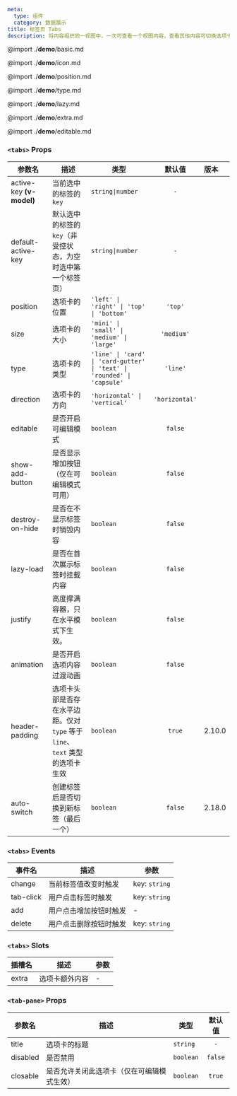 ```yaml
meta:
  type: 组件
  category: 数据展示
title: 标签页 Tabs
description: 将内容组织同一视图中，一次可查看一个视图内容，查看其他内容可切换选项卡查看。
```

@import ./__demo__/basic.md

@import ./__demo__/icon.md

@import ./__demo__/position.md

@import ./__demo__/type.md

@import ./__demo__/lazy.md

@import ./__demo__/extra.md

@import ./__demo__/editable.md


### `<tabs>` Props

|参数名|描述|类型|默认值|版本|
|---|---|---|:---:|:---|
|active-key **(v-model)**|当前选中的标签的 `key`|`string\|number`|`-`||
|default-active-key|默认选中的标签的`key`（非受控状态，为空时选中第一个标签页）|`string\|number`|`-`||
|position|选项卡的位置|`'left' \| 'right' \| 'top' \| 'bottom'`|`'top'`||
|size|选项卡的大小|`'mini' \| 'small' \| 'medium' \| 'large'`|`'medium'`||
|type|选项卡的类型|`'line' \| 'card' \| 'card-gutter' \| 'text' \| 'rounded' \| 'capsule'`|`'line'`||
|direction|选项卡的方向|`'horizontal' \| 'vertical'`|`'horizontal'`||
|editable|是否开启可编辑模式|`boolean`|`false`||
|show-add-button|是否显示增加按钮（仅在可编辑模式可用）|`boolean`|`false`||
|destroy-on-hide|是否在不显示标签时销毁内容|`boolean`|`false`||
|lazy-load|是否在首次展示标签时挂载内容|`boolean`|`false`||
|justify|高度撑满容器，只在水平模式下生效。|`boolean`|`false`||
|animation|是否开启选项内容过渡动画|`boolean`|`false`||
|header-padding|选项卡头部是否存在水平边距。仅对 `type` 等于 `line`、`text` 类型的选项卡生效|`boolean`|`true`|2.10.0|
|auto-switch|创建标签后是否切换到新标签（最后一个）|`boolean`|`false`|2.18.0|
### `<tabs>` Events

|事件名|描述|参数|
|---|---|---|
|change|当前标签值改变时触发|key: `string`|
|tab-click|用户点击标签时触发|key: `string`|
|add|用户点击增加按钮时触发|-|
|delete|用户点击删除按钮时触发|key: `string`|
### `<tabs>` Slots

|插槽名|描述|参数|
|---|:---:|---|
|extra|选项卡额外内容|-|




### `<tab-pane>` Props

|参数名|描述|类型|默认值|
|---|---|---|:---:|
|title|选项卡的标题|`string`|`-`|
|disabled|是否禁用|`boolean`|`false`|
|closable|是否允许关闭此选项卡（仅在可编辑模式生效）|`boolean`|`true`|



